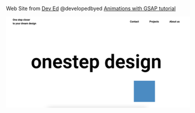 Web Site from [Dev Ed](https://www.youtube.com/channel/UClb90NQQcskPUGDIXsQEz5Q)
@developedbyed
[Animations with GSAP tutorial](https://www.youtube.com/watch?v=Z4a6QwahTdQ)

![img](img/img3.png)

